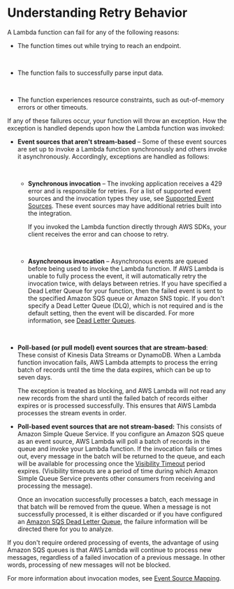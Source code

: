 # Understanding Retry Behavior<a name="retries-on-errors"></a>

A Lambda function can fail for any of the following reasons:
+ The function times out while trying to reach an endpoint\.

   
+ The function fails to successfully parse input data\.

   
+ The function experiences resource constraints, such as out\-of\-memory errors or other timeouts\.

If any of these failures occur, your function will throw an exception\. How the exception is handled depends upon how the Lambda function was invoked:
+ **Event sources that aren't stream\-based** – Some of these event sources are set up to invoke a Lambda function synchronously and others invoke it asynchronously\. Accordingly, exceptions are handled as follows:

   
  + **Synchronous invocation** – The invoking application receives a 429 error and is responsible for retries\. For a list of supported event sources and the invocation types they use, see [Supported Event Sources](http://docs.aws.amazon.com/lambda/latest/dg/invoking-lambda-function.html)\. These event sources may have additional retries built into the integration\. 

    If you invoked the Lambda function directly through AWS SDKs, your client receives the error and can choose to retry\.

     
  + **Asynchronous invocation** – Asynchronous events are queued before being used to invoke the Lambda function\. If AWS Lambda is unable to fully process the event, it will automatically retry the invocation twice, with delays between retries\. If you have specified a Dead Letter Queue for your function, then the failed event is sent to the specified Amazon SQS queue or Amazon SNS topic\. If you don't specify a Dead Letter Queue \(DLQ\), which is not required and is the default setting, then the event will be discarded\. For more information, see [Dead Letter Queues](dlq.md)\. 

     
+ **Poll\-based \(or pull model\) event sources that are stream\-based**: These consist of Kinesis Data Streams or DynamoDB\. When a Lambda function invocation fails, AWS Lambda attempts to process the erring batch of records until the time the data expires, which can be up to seven days\. 

  The exception is treated as blocking, and AWS Lambda will not read any new records from the shard until the failed batch of records either expires or is processed successfully\. This ensures that AWS Lambda processes the stream events in order\.
+ **Poll\-based event sources that are not stream\-based:** This consists of Amazon Simple Queue Service\. If you configure an Amazon SQS queue as an event source, AWS Lambda will poll a batch of records in the queue and invoke your Lambda function\. If the invocation fails or times out, every message in the batch will be returned to the queue, and each will be available for processing once the [Visibility Timeout](https://docs.aws.amazon.com/AWSSimpleQueueService/latest/SQSDeveloperGuide/sqs-visibility-timeout.html) period expires\. \(Visibility timeouts are a period of time during which Amazon Simple Queue Service prevents other consumers from receiving and processing the message\)\.

   Once an invocation successfully processes a batch, each message in that batch will be removed from the queue\. When a message is not successfully processed, it is either discarded or if you have configured an [Amazon SQS Dead Letter Queue](http://docs.aws.amazon.com/AWSSimpleQueueService/latest/SQSDeveloperGuide/sqs-configure-dead-letter-queue.html), the failure information will be directed there for you to analyze\. 

If you don't require ordered processing of events, the advantage of using Amazon SQS queues is that AWS Lambda will continue to process new messages, regardless of a failed invocation of a previous message\. In other words, processing of new messages will not be blocked\. 

For more information about invocation modes, see [Event Source Mapping](invocation-options.md#intro-invocation-modes)\.